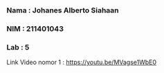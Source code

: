 ### Nama : Johanes Alberto Siahaan

### NIM  : 211401043

### Lab  : 5

Link Video nomor 1 : https://youtu.be/MVagse1WbE0
